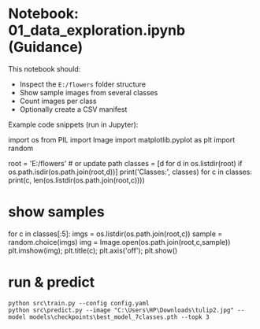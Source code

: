 # Notebook: 01_data_exploration.ipynb (Guidance)

This notebook should:
- Inspect the `E:/flowers` folder structure
- Show sample images from several classes
- Count images per class
- Optionally create a CSV manifest

Example code snippets (run in Jupyter):

import os
from PIL import Image
import matplotlib.pyplot as plt
import random

root = 'E:/flowers'  # or update path
classes = [d for d in os.listdir(root) if os.path.isdir(os.path.join(root,d))]
print('Classes:', classes)
for c in classes:
    print(c, len(os.listdir(os.path.join(root,c))))

# show samples
for c in classes[:5]:
    imgs = os.listdir(os.path.join(root,c))
    sample = random.choice(imgs)
    img = Image.open(os.path.join(root,c,sample))
    plt.imshow(img); plt.title(c); plt.axis('off'); plt.show()

# run & predict
    python src\train.py --config config.yaml
    python src\predict.py --image "C:\Users\HP\Downloads\tulip2.jpg" --model models\checkpoints\best_model_7classes.pth --topk 3

